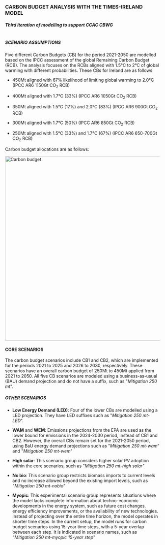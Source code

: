 ### CARBON BUDGET ANALYSIS WITH THE TIMES-IRELAND MODEL

##### Third iteration of modelling to support CCAC CBWG<br><br>
##### SCENARIO ASSUMPTIONS
Five different Carbon Budgets (CB) for the period 2021-2050 are modelled based on the IPCC assessment of the global Remaining Carbon Budget (RCB). The analysis focuses on the RCBs aligned with 1.5°C to 2°C of global warming with different probabilities. These CBs for Ireland are as follows:

* 450Mt aligned with 67% likelihood of limiting global warming to 2.0°C (IPCC AR6 1150Gt CO<sub>2</sub> RCB)

* 400Mt aligned with 1.7°C (33%) (IPCC AR6 1050Gt CO<sub>2</sub> RCB)

* 350Mt aligned with 1.5°C (17%) and 2.0°C (83%) (IPCC AR6 900Gt CO<sub>2</sub> RCB)

* 300Mt aligned with 1.7°C (50%) (IPCC AR6 850Gt CO<sub>2</sub> RCB)

* 250Mt aligned with 1.5°C (33%) and 1.7°C (67%) (IPCC AR6 650-700Gt CO<sub>2</sub> RCB)

Carbon budget allocations are as follows:

<img src="https://github.com/user-attachments/assets/1f9c98a1-9252-443d-9b3d-22f9e197943b" alt="Carbon budget" width="600" />

#### CORE SCENARIOS
The carbon budget scenarios include CB1 and CB2, which are implemented for the periods 2021 to 2025 and 2026 to 2030, respectively. These scenarios have an overall carbon budget of 250Mt to 450Mt applied from 2021 to 2050. All five CB scenarios are modeled using a business-as-usual (BAU) demand projection and do not have a suffix, such as "*Mitigation 250 mt*".

##### OTHER SCENARIOS

* **Low Energy Demand (LED)**: Four of the lower CBs are modelled using a LED projection. They have LED suffixes such as "*Mitigation 250 mt-LED*". 

* **WAM** and **WEM**: Emissions projections from the EPA are used as the lower bound for emissions in the 2024-2030 period, instead of CB1 and CB2. However, the overall CBs remain set for the 2021-2050 period, using BaU energy demand projections such as "*Mitigation 250 mt-wam*" and "*Mitigation 250 mt-wem*"

* **High solar**: This scenario group considers higher solar PV adoption within the core scenarios, such as "*Mitigation 250 mt-high solar*"

* **No bio**: This scenario group restricts biomass imports to current levels and no increase allowed beyond the existing import levels, such as "*Mitigation 250 mt-nobio*"

* **Myopic**: This experimental scenario group represents situations where the model lacks complete information about techno-economic developments in the energy system, such as future cost changes, energy efficiency improvements, or the availability of new technologies. Instead of projecting over the entire time horizon, the model operates in shorter time steps. In the current setup, the model runs for carbon budget scenarios using 15-year time steps, with a 5-year overlap between each step. It is indicated in scenario names, such as "*Mitigation 250 mt-myopic 15-year step*"

